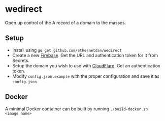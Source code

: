 # wedirect

Open up control of the A record of a domain to the masses.

## Setup
* Install using `go get github.com/ethernetdan/wedirect`
* Create a new [Firebase](https://firebase.com/). Get the URL and authentication token for it from Secrets.
* Setup the domain you wish to use with [CloudFlare](https://cloudflare.com). Get an authentication token.
* Modify `config.json.example` with the proper configuration and save it as `config.json`

## Docker
A minimal Docker container can be built by running `./build-docker.sh <image name>`
